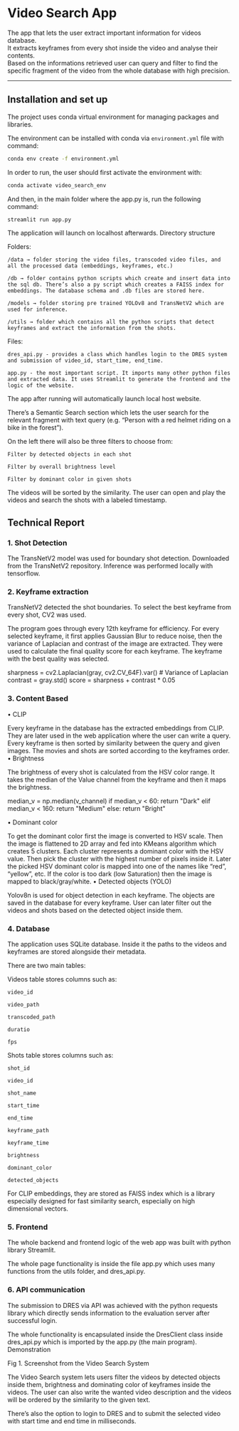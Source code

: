 # Video Search App

The app that lets the user extract important information for videos database.  
It extracts keyframes from every shot inside the video and analyse their contents.  
Based on the informations retrieved user can query and filter to find the specific fragment of the video from the whole database with high precision.

---

## Installation and set up

The project uses conda virtual environment for managing packages and libraries.

The environment can be installed with conda via `environment.yml` file with command:
```bash
conda env create -f environment.yml
```

In order to run, the user should first activate the environment with:

```bash
conda activate video_search_env
```

And then, in the main folder where the app.py is, run the following command:

```bash
streamlit run app.py
```

The application will launch on localhost afterwards.
Directory structure

Folders:

    /data → folder storing the video files, transcoded video files, and all the processed data (embeddings, keyframes, etc.)

    /db → folder contains python scripts which create and insert data into the sql db. There’s also a py script which creates a FAISS index for embeddings. The database schema and .db files are stored here.

    /models → folder storing pre trained YOLOv8 and TransNetV2 which are used for inference.

    /utils → folder which contains all the python scripts that detect keyframes and extract the information from the shots.

Files:

    dres_api.py - provides a class which handles login to the DRES system and submission of video_id, start_time, end_time.

    app.py - the most important script. It imports many other python files and extracted data. It uses Streamlit to generate the frontend and the logic of the website.

The app after running will automatically launch local host website.

There’s a Semantic Search section which lets the user search for the relevant fragment with text query (e.g. “Person with a red helmet riding on a bike in the forest”).

On the left there will also be three filters to choose from:

    Filter by detected objects in each shot

    Filter by overall brightness level

    Filter by dominant color in given shots

The videos will be sorted by the similarity.
The user can open and play the videos and search the shots with a labeled timestamp.


## Technical Report
### 1. Shot Detection

The TransNetV2 model was used for boundary shot detection.
Downloaded from the TransNetV2 repository.
Inference was performed locally with tensorflow.
### 2. Keyframe extraction

TransNetV2 detected the shot boundaries.
To select the best keyframe from every shot, CV2 was used.

The program goes through every 12th keyframe for efficiency. For every selected keyframe, it first applies Gaussian Blur to reduce noise, then the variance of Laplacian and contrast of the image are extracted. They were used to calculate the final quality score for each keyframe. The keyframe with the best quality was selected.

sharpness = cv2.Laplacian(gray, cv2.CV_64F).var()  # Variance of Laplacian
contrast = gray.std()
score = sharpness + contrast * 0.05

### 3. Content Based
• CLIP

Every keyframe in the database has the extracted embeddings from CLIP.
They are later used in the web application where the user can write a query. Every keyframe is then sorted by similarity between the query and given images. The movies and shots are sorted according to the keyframes order.
• Brightness

The brightness of every shot is calculated from the HSV color range.
It takes the median of the Value channel from the keyframe and then it maps the brightness.

median_v = np.median(v_channel)
if median_v < 60: return "Dark"
elif median_v < 160: return "Medium"
else: return "Bright"

• Dominant color

To get the dominant color first the image is converted to HSV scale.
Then the image is flattened to 2D array and fed into KMeans algorithm which creates 5 clusters. Each cluster represents a dominant color with the HSV value. Then pick the cluster with the highest number of pixels inside it. Later the picked HSV dominant color is mapped into one of the names like “red”, “yellow”, etc.
If the color is too dark (low Saturation) then the image is mapped to black/gray/white.
• Detected objects (YOLO)

Yolov8n is used for object detection in each keyframe. The objects are saved in the database for every keyframe.
User can later filter out the videos and shots based on the detected object inside them.
### 4. Database

The application uses SQLite database. Inside it the paths to the videos and keyframes are stored alongside their metadata.

There are two main tables:

Videos table stores columns such as:

    video_id

    video_path

    transcoded_path

    duratio

    fps

Shots table stores columns such as:

    shot_id

    video_id

    shot_name

    start_time

    end_time

    keyframe_path

    keyframe_time

    brightness

    dominant_color

    detected_objects

For CLIP embeddings, they are stored as FAISS index which is a library especially designed for fast similarity search, especially on high dimensional vectors.
### 5. Frontend

The whole backend and frontend logic of the web app was built with python library Streamlit.

The whole page functionality is inside the file app.py which uses many functions from the utils folder, and dres_api.py.
### 6. API communication

The submission to DRES via API was achieved with the python requests library which directly sends information to the evaluation server after successful login.

The whole functionality is encapsulated inside the DresClient class inside dres_api.py which is imported by the app.py (the main program).
Demonstration

Fig 1. Screenshot from the Video Search System

The Video Search system lets users filter the videos by detected objects inside them, brightness and dominating color of keyframes inside the videos.
The user can also write the wanted video description and the videos will be ordered by the similarity to the given text.

There’s also the option to login to DRES and to submit the selected video with start time and end time in milliseconds.

